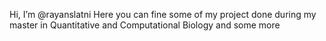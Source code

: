 Hi, I’m @rayanslatni
Here you can fine some of my project done during my master in Quantitative and Computational Biology and some more

<!---
rayanslatni/rayanslatni is a ✨ special ✨ repository because its `README.md` (this file) appears on your GitHub profile.
You can click the Preview link to take a look at your changes.
--->
